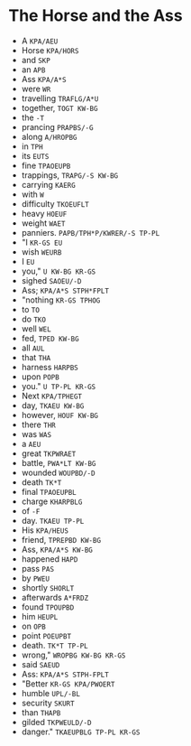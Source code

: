 # The Horse and the Ass

* A `KPA/AEU`
* Horse `KPA/HORS`
* and `SKP`
* an `APB`
* Ass `KPA/A*S`
* were `WR`
* travelling `TRAFLG/A*U`
* together, `TOGT KW-BG`
* the `-T`
* prancing `PRAPBS/-G`
* along `A/HROPBG`
* in `TPH`
* its `EUTS`
* fine `TPAOEUPB`
* trappings, `TRAPG/-S KW-BG`
* carrying `KAERG`
* with `W`
* difficulty `TKOEUFLT`
* heavy `HOEUF`
* weight `WAET`
* panniers. `PAPB/TPH*P/KWRER/-S TP-PL`
* "I `KR-GS EU`
* wish `WEURB`
* I `EU`
* you," `U KW-BG KR-GS`
* sighed `SAOEU/-D`
* Ass; `KPA/A*S STPH*FPLT`
* "nothing `KR-GS TPHOG`
* to `TO`
* do `TKO`
* well `WEL`
* fed, `TPED KW-BG`
* all `AUL`
* that `THA`
* harness `HARPBS`
* upon `POPB`
* you." `U TP-PL KR-GS`
* Next `KPA/TPHEGT`
* day, `TKAEU KW-BG`
* however, `HOUF KW-BG`
* there `THR`
* was `WAS`
* a `AEU`
* great `TKPWRAET`
* battle, `PWA*LT KW-BG`
* wounded `WOUPBD/-D`
* death `TK*T`
* final `TPAOEUPBL`
* charge `KHARPBLG`
* of `-F`
* day. `TKAEU TP-PL`
* His `KPA/HEUS`
* friend, `TPREPBD KW-BG`
* Ass, `KPA/A*S KW-BG`
* happened `HAPD`
* pass `PAS`
* by `PWEU`
* shortly `SHORLT`
* afterwards `A*FRDZ`
* found `TPOUPBD`
* him `HEUPL`
* on `OPB`
* point `POEUPBT`
* death. `TK*T TP-PL`
* wrong," `WROPBG KW-BG KR-GS`
* said `SAEUD`
* Ass: `KPA/A*S STPH-FPLT`
* "Better `KR-GS KPA/PWOERT`
* humble `UPL/-BL`
* security `SKURT`
* than `THAPB`
* gilded `TKPWEULD/-D`
* danger." `TKAEUPBLG TP-PL KR-GS`
